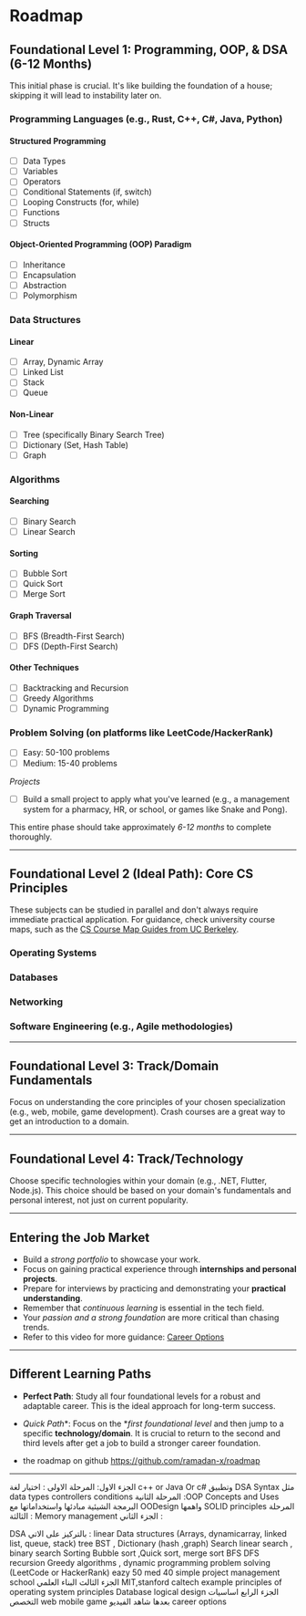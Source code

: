 # Roadmap

## Foundational Level 1: Programming, OOP, & DSA (6-12 Months)
This initial phase is crucial. It's like building the foundation of a house; skipping it will lead to instability later on.

### Programming Languages (e.g., Rust, C++, C#, Java, Python)
#### Structured Programming
- [ ] Data Types
- [ ] Variables
- [ ] Operators
- [ ] Conditional Statements (if, switch)
- [ ] Looping Constructs (for, while)
- [ ] Functions
- [ ] Structs
#### Object-Oriented Programming (OOP) Paradigm
- [ ] Inheritance
- [ ] Encapsulation
- [ ] Abstraction
- [ ] Polymorphism

### Data Structures

#### Linear
- [ ] Array, Dynamic Array
- [ ] Linked List
- [ ] Stack
- [ ] Queue
#### Non-Linear
- [ ] Tree (specifically Binary Search Tree)
- [ ] Dictionary (Set, Hash Table)
- [ ] Graph

### Algorithms

#### Searching
- [ ] Binary Search
- [ ] Linear Search
#### Sorting
- [ ] Bubble Sort
- [ ] Quick Sort
- [ ] Merge Sort
#### Graph Traversal
- [ ] BFS (Breadth-First Search)
- [ ] DFS (Depth-First Search)
#### Other Techniques
- [ ] Backtracking and Recursion
- [ ] Greedy Algorithms
- [ ] Dynamic Programming

### Problem Solving (on platforms like LeetCode/HackerRank)
- [ ] Easy: 50-100 problems
- [ ] Medium: 15-40 problems

*Projects*

- [ ] Build a small project to apply what you've learned (e.g., a management system for a pharmacy, HR, or school, or games like Snake and Pong).

This entire phase should take approximately *6-12 months* to complete thoroughly.

---

## Foundational Level 2 (Ideal Path): Core CS Principles
These subjects can be studied in parallel and don't always require immediate practical application. For guidance, check university course maps, such as the [CS Course Map Guides from UC Berkeley]( https://hkn.eecs.berkeley.edu/courseguides ).

### Operating Systems
### Databases
### Networking
### Software Engineering (e.g., Agile methodologies)

---

## Foundational Level 3: Track/Domain Fundamentals
Focus on understanding the core principles of your chosen specialization (e.g., web, mobile, game development). Crash courses are a great way to get an introduction to a domain.

---
## Foundational Level 4: Track/Technology
Choose specific technologies within your domain (e.g., .NET, Flutter, Node.js). This choice should be based on your domain's fundamentals and personal interest, not just on current popularity.

---
## Entering the Job Market
- Build a *strong portfolio* to showcase your work.
- Focus on gaining practical experience through **internships and personal projects**.
- Prepare for interviews by practicing and demonstrating your **practical understanding**.
- Remember that *continuous learning* is essential in the tech field.
- Your *passion and a strong foundation* are more critical than chasing trends.
- Refer to this video for more guidance: [Career Options]( https://www.youtube.com/live/1EsfJqxG3Xs )

---
## Different Learning Paths
- **Perfect Path**: Study all four foundational levels for a robust and adaptable career. This is the ideal approach for long-term success.
- *Quick Path**: Focus on the **first foundational level* and then jump to a specific **technology/domain**. It is crucial to return to the second and third levels after get a job to build a stronger career foundation.

- the roadmap on github https://github.com/ramadan-x/roadmap
------------------------------------------------------------


الجزء الاول:
المرحلة الاولى : اختيار لغة c++ or Java Or c#
وتطبيق DSA Syntax  مثل data types controllers conditions 
المرحلة الثانية :OOP Concepts and Uses البرمجة الشيئية مبادئها واستخداماتها مع OODesign واهمها SOLID principles 
 المرحلة الثالثة : Memory management
الجزء الثاني :

DSA بالتركيز على الاتي :
linear Data structures (Arrays, dynamicarray, linked list, queue, stack)
tree 
BST , Dictionary (hash ,graph)
 Search
linear search , binary search
Sorting
Bubble sort ,Quick sort, merge sort
BFS DFS
recursion
 Greedy algorithms , dynamic programming 
problem solving (LeetCode or HackerRank) eazy 50
med 40
simple project 
management school
 الجزء الثالث البناء العلمي 
MIT,stanford caltech
example
principles of operating system
principles Database
logical design
الجزء الرابع 
اساسيات التخصص web mobile game
بعدها شاهد الفيديو 
 career options
